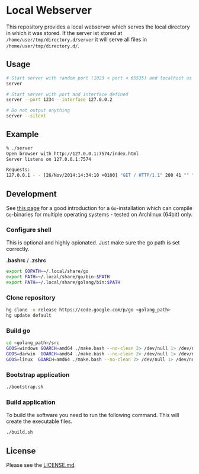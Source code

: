 # Local Webserver

This repository provides a local webserver which serves the local directory in
which it was stored. If the server ist stored at
`/home/user/tmp/directory.d/server` it will serve all files in
`/home/user/tmp/directory.d/`.

## Usage

```bash
# Start server with random port (1023 < port < 65535) and localhost as interface and be verbose
server

# Start server with port and interface defined
server --port 1234 --interface 127.0.0.2

# Do not output anything
server --silent
```

## Example

```bash
% ./server
Open browser with http://127.0.0.1:7574/index.html
Server listens on 127.0.0.1:7574

Requests:
127.0.0.1 - - [26/Nov/2014:14:34:10 +0100] "GET / HTTP/1.1" 200 41 "" "Mozilla/5.0 (X11; Linux x86_64; rv:33.0) Gecko/20100101 Firefox/33.0"
```

## Development

See [this page](http://docs.drone.io/golang.html) for a good introduction for a
`Go`-installation which can compile `Go`-binaries for multiple operating
systems - tested on Archlinux (64bit) only.

### Configure shell

This is optional and highly opionated. Just make sure the go path is set
correctly.

**.bashrc** / **.zshrc**

```bash
export GOPATH=~/.local/share/go
export PATH=~/.local/share/go/bin:$PATH
export PATH=~/.local/share/golang/bin:$PATH
```

### Clone repository

```bash
hg clone -u release https://code.google.com/p/go <golang_path>
hg update default
```

### Build go

```bash
cd <golang_path>/src
GOOS=windows GOARCH=amd64 ./make.bash --no-clean 2> /dev/null 1> /dev/null
GOOS=darwin  GOARCH=amd64 ./make.bash --no-clean 2> /dev/null 1> /dev/null
GOOS=linux  GOARCH=amd64 ./make.bash --no-clean 2> /dev/null 1> /dev/null
```

### Bootstrap application

```bash
./bootstrap.sh
```

### Build application

To build the software you need to run the following command. This will create
the executable files.

```bash
./build.sh
```

## License

Please see the [LICENSE.md](LICENSE.md).
